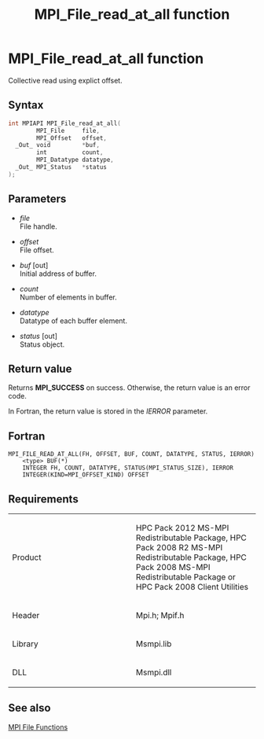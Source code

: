 ﻿---
title: MPI_File_read_at_all function
TOCTitle: MPI_File_read_at_all function
ms:assetid: e2e28f4d-f6b3-49ed-881d-df0834a50a13
ms:mtpsurl: https://msdn.microsoft.com/en-us/library/Dn473345(v=VS.85)
ms:contentKeyID: 59360881
ms.date: 03/28/2018
mtps_version: v=VS.85
f1_keywords:
- MPI_FILE_READ_AT_ALL
- mpif/MPI_File_read_at_all
- mpi/MPI_FILE_READ_AT_ALL
dev_langs:
- C++
- C
---

# MPI\_File\_read\_at\_all function

Collective read using explict offset.

## Syntax

``` c++
int MPIAPI MPI_File_read_at_all(
        MPI_File     file,
        MPI_Offset   offset,
  _Out_ void         *buf,
        int          count,
        MPI_Datatype datatype,
  _Out_ MPI_Status   *status
);
```

## Parameters

  - *file*  
    File handle.

  - *offset*  
    File offset.

  - *buf* \[out\]  
    Initial address of buffer.

  - *count*  
    Number of elements in buffer.

  - *datatype*  
    Datatype of each buffer element.

  - *status* \[out\]  
    Status object.

## Return value

Returns **MPI\_SUCCESS** on success. Otherwise, the return value is an error code.

In Fortran, the return value is stored in the *IERROR* parameter.

## Fortran

    MPI_FILE_READ_AT_ALL(FH, OFFSET, BUF, COUNT, DATATYPE, STATUS, IERROR)
        <type> BUF(*)
        INTEGER FH, COUNT, DATATYPE, STATUS(MPI_STATUS_SIZE), IERROR
        INTEGER(KIND=MPI_OFFSET_KIND) OFFSET

## Requirements

<table>
<colgroup>
<col style="width: 50%" />
<col style="width: 50%" />
</colgroup>
<tbody>
<tr class="odd">
<td><p>Product</p></td>
<td><p>HPC Pack 2012 MS-MPI Redistributable Package, HPC Pack 2008 R2 MS-MPI Redistributable Package, HPC Pack 2008 MS-MPI Redistributable Package or HPC Pack 2008 Client Utilities</p></td>
</tr>
<tr class="even">
<td><p>Header</p></td>
<td>Mpi.h;
Mpif.h</td>
</tr>
<tr class="odd">
<td><p>Library</p></td>
<td>Msmpi.lib</td>
</tr>
<tr class="even">
<td><p>DLL</p></td>
<td>Msmpi.dll</td>
</tr>
</tbody>
</table>


## See also

[MPI File Functions](mpi-file-functions.md)

